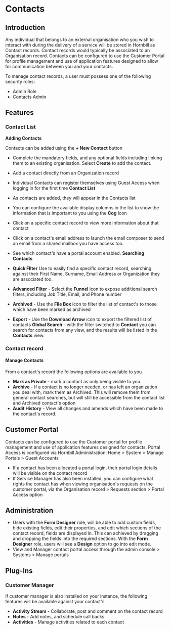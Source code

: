 # Contacts

## Introduction

Any individual that belongs to an external organisation who you wish to interact with during the delivery of a service will be stored in Hornbill as Contact records. Contact records would typically be associated to an Organisation record. Contacts can be configured to use the Customer Portal for profile management and use of application features designed to allow for communication between you and your contacts.

To manage contact records, a user must possess one of the following security roles:

- Admin Role
- Contacts Admin

## Features
### Contact List
**Adding Contacts**

Contacts can be added using the **+ New Contact** button

- Complete the mandatory fields, and any optional fields including linking them to an existing organisation. Select **Create** to add the contact.
- Add a contact directly from an Organization record
- Individual Contacts can register themselves using Guest Access when logging in for the first time
**Contact List**

- As contacts are added, they will appear in the Contacts list
- You can configure the available display columns in the list to show the information that is important to you using the **Cog** Icon
- Click on a specific contact record to view more information about that contact
- Click on a contact's email address to launch the email composer to send an email from a shared mailbox you have access too.
- See which contact's have a portal account enabled.
**Searching Contacts**

- **Quick Fllter** Use to easily find a specific contact record, searching against their First Name, Surname, Email Address or Organization they are associated too.
- **Advanced Filter** - Select the **Funnel** icon to expose additional search filters, including Job Title, Email, and Phone number
- **Archived** - Use the **File Box** icon to filter the list of contact's to those which have been marked as archived
- **Export** - Use the **Download Arrow** icon to export the filtered list of contacts
**Global Search** - with the filter switched to **Contact** you can search for contacts from any view, and the results will be listed in the **Contacts** view.

### Contact record
#### **Manage Contacts**

From a contact's record the following options are available to you

- **Mark as Private** - mark a contact as only being visible to you
- **Archive** - If a contact is no longer needed, or has left an organization you deal with, mark them as Archived. This will remove them from general contact searches, but will still be accessible from the contact list and Archived contact's option
- **Audit History** - View all changes and amends which have been made to the contact's record.

## Customer Portal

Contacts can be configured to use the Customer portal for profile management and use of application features designed for contacts. Portal Access is configured via Hornbill Administration: Home > System > Manage Portals > Guest Accounts

- If a contact has been allocated a portal login, their portal login details will be visible on the contact record
- If Service Manager has also been installed, you can configure what rights the contact has when viewing organisation's requests on the customer portal, via the Organisation record > Requests section > Portal Access option

## Administration

- Users with the **Form Designer** role, will be able to add custom fields, hide existing fields, edit their properties, and edit which sections of the contact record, fields are displayed in. This can achieved by dragging and dropping the fields into the required sections. With the **Form Designer** role, users will see a **Design** option to go into edit mode.
- View and Manager contact portal access through the admin console > Systems > Manage portals

## Plug-Ins
### **Customer Manager**
If customer manager is also installed on your instance, the following features will be available against your contact's

- **Activity Stream** - Collaborate, post and comment on the contact record
- **Notes** - Add notes, and schedule call backs
- **Activities** - Manage activities related to each contact